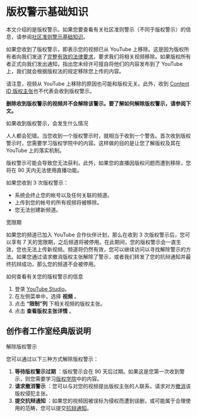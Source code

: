 # 版权警示基础知识

本文介绍的是版权警示。如果您要查看有关社区准则警示（不同于版权警示）的信息，请参阅[社区准则警示基础知识](https://support.google.com/youtube/answer/2802032)。

如果您收到了版权警示，即表示您的视频已从 YouTube 上移除。这是因为版权所有者向我们发送了[完整有效的法律要求](https://support.google.com/youtube/answer/6005900)，要求我们将相关视频移除。如果版权所有者正式向我们发出通知，指出您未经许可擅自将他们的内容发布到了 YouTube 上，我们就会根据版权法的规定移除您上传的内容。

请注意，视频从 YouTube 上移除的原因也可能和版权无关。此外，收到 [Content ID 版权主张](https://support.google.com/youtube/answer/6013276)也不代表会收到版权警示。

**删除收到版权警示的视频并不会解除该警示。要了解如何解除版权警示，请参阅下文。**

如果收到版权警示，会发生什么情况

人人都会犯错。当您收到一个版权警示时，就相当于收到一个警告。首次收到版权警示时，您需要学习版权学院中的内容。这样做的目的是让您了解版权及其在 YouTube 上的落实机制。

版权警示可能会导致您无法获利。此外，如果您的直播因版权问题而遭到移除，您将在 90 天内无法使用直播功能。

如果您收到 3 次版权警示：

* 系统会终止您的帐号以及任何关联的频道。
* 上传到您的帐号的所有视频将被移除。
* 您无法创建新频道。

宽限期

如果您的频道已加入 YouTube 合作伙伴计划，那么在收到 3 次版权警示后，您可以享有 7 天的宽限期，之后频道将被停用。在此期间，您的版权警示会一直生效，您也无法上传新视频。频道将仍然有效，您可以继续访问以寻找解除警示的方法。如果您通过请求撤消版权主张解除了警示，或者我们转发了您的抗辩通知并最终抗辩成功，那么您的频道不会被停用。

如何查看有关您的版权警示的信息

1. 登录 [YouTube Studio](https://studio.youtube.com/)。
2. 在左侧菜单中，选择 **视频** 。
3. 点击 **“限制”列** 下相关视频的版权主张。
4. 点击 **查看版权主张详情** 。

## 创作者工作室经典版说明

解除版权警示

您可以通过以下三种方式解除版权警示：

1. **等待版权警示过期** ：版权警示会在 90 天后过期。如果这是您第一次收到警示，则您需要学习[版权学院](http://www.youtube.com/copyright_school)中的内容。
2. **请求撤消警示** ：您可以与对您的视频提出版权主张的人联系，请求对方[撤消](http://www.youtube.com/yt/copyright/retractions.html)该版权侵犯主张。
3. **提交抗辩通知** ：如果您的视频因被误标为侵权而遭到误删，或可能属于合理使用的范畴，您可以提交[抗辩通知](https://support.google.com/youtube/answer/2807684)。